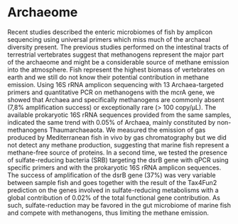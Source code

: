 # Archaeome

Recent studies described the enteric microbiomes of fish by amplicon sequencing using universal primers which miss much of the archaeal diversity present. The previous studies performed on the intestinal tracts of terrestrial vertebrates suggest that methanogens represent the major part of the archaeome and might be a considerable source of methane emission into the atmosphere. Fish represent the highest biomass of vertebrates on earth and we still do not know their potential contribution in methane emission. Using 16S rRNA amplicon sequencing with 13 Archaea-targeted primers and quantitative PCR on methanogens with the mcrA gene, we showed that Archaea and specifically methanogens are commonly absent (7,8% amplification success) or exceptionally rare (> 100 copy/µL). The available prokaryotic 16S rRNA sequences provided from the same samples, indicated the same trend with 0.05% of Archaea, mainly constituted by non-methanogens Thaumarchaeaota. We measured the emission of gas produced by Mediterranean fish in vivo by gas chromatography but we did not detect any methane production, suggesting that marine fish represent a methane-free source of proteins. In a second time, we tested the presence of sulfate-reducing bacteria (SRB) targeting the dsrB gene with qPCR using specific primers and with the prokaryotic 16S rRNA amplicon sequences. The success of amplification of the dsrB gene (37%) was very variable between sample fish and goes together with the result of the Tax4Fun2 prediction on the genes involved in sulfate-reducing metabolisms with a global contribution of 0.02% of the total functional gene contribution. As such, sulfate-reduction may be favored in the gut microbiome of marine fish and compete with methanogens, thus limiting the methane emission.
